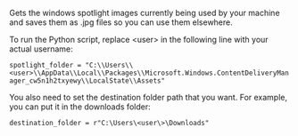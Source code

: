 Gets the windows spotlight images currently being used by your machine and saves them as .jpg files so you can use them elsewhere.

To run the Python script, replace \<user\> in the following line with your actual username:

`spotlight_folder = "C:\\Users\\<user>\\AppData\\Local\\Packages\\Microsoft.Windows.ContentDeliveryManager_cw5n1h2txyewy\\LocalState\\Assets"`

You also need to set the destination folder path that you want. For example, you can put it in the downloads folder:

`destination_folder = r"C:\Users\<user\>\Downloads"`
